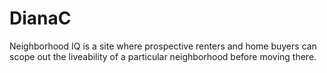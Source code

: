 # DianaC

Neighborhood IQ is a site where prospective renters and home buyers can scope out the liveability of a particular neighborhood before moving there.

